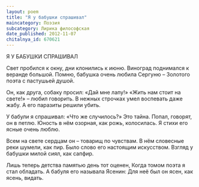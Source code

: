 ```yaml
---
layout: poem
title: "Я у бабушки спрашивал"
maincategory: Поэзия
subcategory: Лирика философская
date_published: 2012-11-07
chitalnya_id: 670621
---
```




Я У БАБУШКИ СПРАШИВАЛ

Свет пробился к окну, дни клонились к июню.
Виноград поднимался к веранде большой.
Помню, бабушка очень любила Сергуню – 
Золотого поэта  с пастушьей душой.

Он, как друга, собаку просил: «Дай мне лапу!»
«Жить нам стоит на свете!» – любил говорить.
В нежных строчках умел воспевать даже жабу.
А его паразиты решили убить.

У бабули я спрашивал: «Что же случилось?»
Это тайна. Попал, говорят, он в петлю.
Юность в нём озорная, как рожь, колосилась.
Я стихи его ясные очень люблю.

Всем на свете сердцам он – товарищ по чувствам.
В нём словесные реки шумели, как пир.
Было слово его настоящим искусством.
Взгляд у бабушки милой сиял, как сапфир.

Лишь теперь детства памятью день тот оценен,
Когда томом поэта я стал обладать.
А бабуля его называла Ясенин:
Для неё был он ясен, как ясень, видать.






